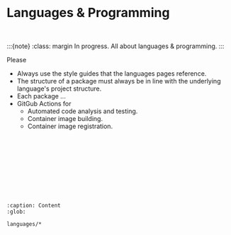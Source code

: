 <br>

# Languages & Programming

<br>

:::{note}
:class: margin
In progress.  All about languages & programming.
:::

Please

<ul class="special">
    <li>Always use the style guides that the languages pages reference.</li>
    <li>The structure of a package must always be in line with the underlying language's project structure.</li>
    <li>Each package ...</li>
    <li>GitGub Actions for 
        <ul><li>Automated code analysis and testing.</li>
            <li>Container image building.</li>
            <li>Container image registration.</li>
        </ul>
    </li>
</ul>

<br>
<br>

<br>
<br>

<br>
<br>

<br>
<br>

```{toctree}
:caption: Content
:glob:

languages/*
```

<br>
<br>
<br>
<br>

<br>
<br>
<br>
<br>
